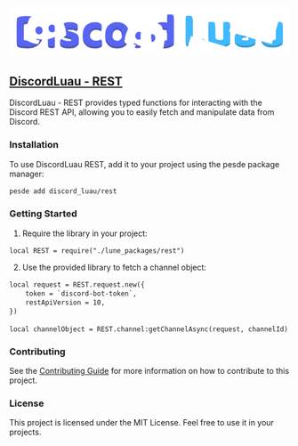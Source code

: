 <div align="center">
	<p>
		<a href=""><img src="https://raw.githubusercontent.com/DiscordLuau/.github/master/resource/DiscordLuau-Banner.png" width="512" alt="discord-luau"/></a>
	</p>
</div>

## [DiscordLuau - REST](https://pesde.dev/packages/discord_luau/rest)

DiscordLuau - REST provides typed functions for interacting with the Discord REST API, allowing you to easily fetch and manipulate data from Discord.

### Installation

To use DiscordLuau REST, add it to your project using the pesde package manager:

```bash
pesde add discord_luau/rest
```

### Getting Started

1. Require the library in your project:
```luau
local REST = require("./lune_packages/rest")
```

2. Use the provided library to fetch a channel object:
```luau
local request = REST.request.new({
	token = `discord-bot-token`,
	restApiVersion = 10,
})

local channelObject = REST.channel:getChannelAsync(request, channelId)
```

### Contributing

See the [Contributing Guide](CONTRIBUTING) for more information on how to contribute to this project.

### License
This project is licensed under the MIT License. Feel free to use it in your projects.